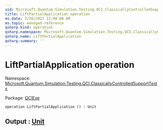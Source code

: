 ```yaml
---
uid: Microsoft.Quantum.Simulation.Testing.QCI.ClassicallyControlledSupportTests.LiftPartialApplication
title: LiftPartialApplication operation
ms.date: 3/26/2021 12:00:00 AM
ms.topic: managed-reference
qsharp.kind: operation
qsharp.namespace: Microsoft.Quantum.Simulation.Testing.QCI.ClassicallyControlledSupportTests
qsharp.name: LiftPartialApplication
qsharp.summary: ''
---
```


# LiftPartialApplication operation

Namespace: [Microsoft.Quantum.Simulation.Testing.QCI.ClassicallyControlledSupportTests](xref:Microsoft.Quantum.Simulation.Testing.QCI.ClassicallyControlledSupportTests)

Package: [QCIExe](https://nuget.org/packages/QCIExe)




```qsharp
operation LiftPartialApplication () : Unit
```


## Output : [Unit](xref:microsoft.quantum.lang-ref.unit)

